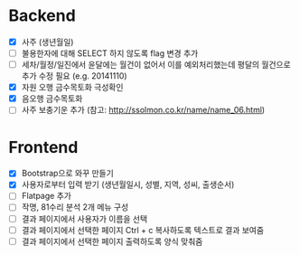 Backend
=======
- [x] 사주 (생년월일)
- [ ] 불용한자에 대해 SELECT 하지 않도록 flag 변경 추가
- [ ] 세차/월정/일진에서 윤달에는 월건이 없어서 이를 예외처리했는데 평달의 월건으로 추가 수정 필요 (e.g. 20141110)
- [x] 자원 오행 금수목토화 극성확인
- [x] 음오행 금수목토화
- [ ] 사주 보충기운 추가 (참고: http://ssolmon.co.kr/name/name_06.html)

Frontend
========
- [x] Bootstrap으로 와꾸 만들기
- [x] 사용자로부터 입력 받기 (생년월일시, 성별, 지역, 성씨, 출생순서)
- [ ] Flatpage 추가
- [ ] 작명, 81수리 분석 2개 메뉴 구성
- [ ] 결과 페이지에서 사용자가 이름을 선택
- [ ] 결과 페이지에서 선택한 페이지 Ctrl + c 복사하도록 텍스트로 결과 보여줌
- [ ] 결과 페이지에서 선택한 페이지 출력하도록 양식 맞춰줌

